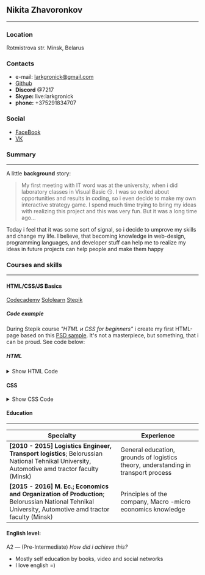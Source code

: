## Nikita Zhavoronkov
---------   
### Location
  Rotmistrova str.              Minsk, Belarus  

### Contacts

* e-mail: larkgronick@gmail.com
* [Github](https://github.com/Larkgronick)  
* **Discord** @7217
* **Skype:** live:larkgronick
* **phone:** +375291834707

### Social
* [FaceBook](https://www.facebook.com/people/%D0%9D%D0%B8%D0%BA%D0%B8%D1%82%D0%B0-%D0%96%D0%B0%D0%B2%D0%BE%D1%80%D0%BE%D0%BD%D0%BA%D0%BE%D0%B2/100012359532582)
* [VK](https://vk.com/larkgronick)

### Summary
---------   
A little **background** story:
>My  first meeting with IT word was at the university, when i did laboratory classes in Visual Basic :smirk:. I was so exited about opportunities and results in coding, so i even decide  to make my own interactive strategy game. I spend much time trying to bring my ideas with realizing this project and this was very fun. But it was a long time ago... 

Today i feel that it was some sort of signal, so i decide to umprove my skills and change my life. 
I believe, that becoming knowledge in web-design, programming languages, and developer stuff can help me to realize my ideas in future projects can help people and make them happy

### Courses and skills
---------   
#### HTML/CSS/JS Basics
[Codecademy](https://www.codecademy.com/users/larkgronick/achievements)
[Sololearn](https://www.sololearn.com/Profile/11857617) 
[Stepik](https://stepik.org/users/76568363/)
##### Code example

During Stepik course *"HTML и CSS for beginners"* i create my first HTML-page based on this [PSD sample](https://www.figma.com/file/BL7wdCOSIxYFu1uxctuVzg/%D0%94%D0%BE%D0%BC%D0%B0%D1%88%D0%BD%D0%B5%D0%B5-%D0%B7%D0%B0%D0%B4%D0%B0%D0%BD%D0%B8%D0%B5-Pied-Piper?node-id=0%3A1). It's not a masterpiece, but something, that i can be proud. See code below: 

##### HTML

<details><summary>Show HTML Code</summary>
<p>

```<!doctype html>
<head>
    <meta charset="utf-8">
    <link rel="stylesheet" href ="pipernet.css">
    <title>PiperNet</title>
</head>
<body>
         <div class="header" ></a><div class="logo1"><svg   width="184" height="45" viewBox="0 0 184 45" fill="none" xmlns="http://www.w3.org/2000/svg">
         <path d="M45.0684 0C45.0684 0 30.6934 6.71121 26.3032 16.7974C23.9721 22.1897 23.3893 28.6681 19.1545 32.7414C16.2407 35.5345 12.1613 36.5819 8.58697 38.4052C6.25589 39.6078 1.90454 42.4785 0.0396729 45.0388H33.0633C39.7069 45.0388 45.0684 39.6853 45.0684 33.0517V0ZM61.7356 23.5474V15.0129C61.7356 14.819 61.891 14.6638 62.0853 14.6638H67.4856C68.4957 14.6638 69.3505 15.0905 69.3505 16.5259V23.2759C69.3505 24.3233 68.4957 25.1379 67.4856 25.1379H63.2508C62.4349 25.0216 61.7745 24.3621 61.7356 23.5474ZM59.9873 12.0647C59.4045 12.0647 58.9772 12.4914 58.9772 13.0345V35.3793H61.3471C61.5414 35.3793 61.6968 35.2241 61.6968 35.0302V26.7285C62.0853 27.2328 62.8623 27.7371 63.8336 27.7371H67.4468C69.9721 27.7371 72.0312 25.9526 72.0312 23.3147V16.4871C72.0312 13.3836 69.9721 12.0647 67.4468 12.0647H59.9873ZM75.9164 12.0647V27.3879C75.9164 27.5819 76.0718 27.7371 76.266 27.7371H78.6359V12.375C78.6359 12.181 78.4805 12.0647 78.2863 12.0647H75.9164ZM75.9164 5.0431V7.60345C75.9164 7.79741 76.0718 7.95259 76.266 7.95259H78.6359V5.39224C78.6359 5.19828 78.4805 5.0431 78.2863 5.0431H75.9164ZM85.3184 18.194V16.4871C85.3184 15.2457 86.1343 14.625 87.1832 14.625H91.4957C92.739 14.625 93.3218 15.2069 93.3218 16.4871V18.194C93.3218 18.3879 93.1664 18.5431 92.9721 18.5431H85.668C85.4349 18.5043 85.3184 18.3491 85.3184 18.194ZM87.1832 12.0647C84.6579 12.0647 82.5988 13.6164 82.5988 16.5259V23.1595C82.5988 25.681 84.619 27.7371 87.1832 27.7371H95.3032V25.4871C95.3032 25.2931 95.1478 25.1379 94.9535 25.1379H87.1832C86.1343 25.1379 85.3184 24.3233 85.3184 23.2759V20.4828C85.5903 20.8707 86.0566 21.0647 86.5616 21.0647H95.1478C95.8859 21.0647 95.9636 20.6379 95.9636 20.0948V16.4871C95.9636 13.5776 93.9434 12.0259 91.3792 12.0259H87.1832V12.0647ZM102.258 23.2759V16.5259C102.258 15.4784 103.073 14.6638 104.122 14.6638H108.357C109.134 14.7414 109.795 15.4009 109.872 16.2543V24.7888C109.872 24.9828 109.717 25.0991 109.523 25.0991H104.122C103.073 25.1379 102.258 24.3233 102.258 23.2759ZM110.183 4.22845C109.989 4.22845 109.834 4.38362 109.834 4.57759V13.0733C109.445 12.5302 108.668 12.0647 107.658 12.0647H104.006C101.481 12.0647 99.4991 14.0819 99.4991 16.6422V23.1595C99.4991 25.681 101.519 27.7371 104.084 27.7371H111.543C112.126 27.7371 112.553 27.3103 112.553 26.7285V4.22845H110.183ZM120.557 23.5474V15.0129C120.557 14.819 120.712 14.6638 120.906 14.6638H126.268C127.278 14.6638 128.133 15.0905 128.133 16.5259V23.2759C128.133 24.3233 127.278 25.1379 126.268 25.1379H122.033C121.217 25.0216 120.595 24.3621 120.557 23.5474ZM118.808 12.0647C118.225 12.0647 117.798 12.4914 117.798 13.0345V35.3793H120.168C120.362 35.3793 120.518 35.2241 120.518 35.0302V26.7285C120.906 27.2328 121.683 27.7371 122.655 27.7371H126.268C128.793 27.7371 130.852 25.9526 130.852 23.3147V16.4871C130.852 13.3836 128.793 12.0647 126.268 12.0647H118.808ZM134.737 12.0647V27.3879C134.737 27.5819 134.893 27.7371 135.087 27.7371H137.457V12.375C137.457 12.181 137.301 12.0647 137.107 12.0647H134.737ZM134.737 5.0431V7.60345C134.737 7.79741 134.893 7.95259 135.087 7.95259H137.457V5.39224C137.457 5.19828 137.301 5.0431 137.107 5.0431H134.737ZM144.217 23.5474V15.0129C144.217 14.819 144.372 14.6638 144.567 14.6638H149.967C150.977 14.6638 151.832 15.0905 151.832 16.5259V23.2759C151.832 24.3233 150.977 25.1379 149.967 25.1379H145.732C144.916 25.0216 144.295 24.3621 144.217 23.5474ZM142.508 12.0647C141.925 12.0647 141.497 12.4914 141.497 13.0345V35.3793H143.867C144.062 35.3793 144.217 35.2241 144.217 35.0302V26.7285C144.606 27.2328 145.383 27.7371 146.354 27.7371H149.967C152.492 27.7371 154.551 25.9526 154.551 23.3147V16.4871C154.551 13.3836 152.492 12.0647 149.967 12.0647H142.508ZM161.04 18.194V16.4871C161.04 15.2457 161.856 14.625 162.905 14.625H167.217C168.421 14.625 169.043 15.2069 169.043 16.4871V18.194C169.043 18.3879 168.888 18.5431 168.693 18.5431H161.389C161.156 18.5043 161.04 18.3491 161.04 18.194ZM162.905 12.0647C160.379 12.0647 158.32 13.6164 158.32 16.5259V23.1595C158.32 25.681 160.34 27.7371 162.905 27.7371H171.024V25.4871C171.024 25.2931 170.869 25.1379 170.675 25.1379H162.905C161.856 25.1379 161.04 24.3233 161.04 23.2759V20.4828C161.312 20.8707 161.778 21.0647 162.244 21.0647H170.83C171.568 21.0647 171.646 20.6379 171.646 20.0948V16.4871C171.646 13.5776 169.626 12.0259 167.062 12.0259H162.905V12.0647ZM180.349 12.0647C179.378 12.0647 178.6 12.5302 178.212 13.0733V12.375C178.212 12.181 178.057 12.0647 177.862 12.0647H175.492V27.3879C175.492 27.5819 175.648 27.7371 175.842 27.7371H178.212V16.0991C178.29 15.3621 178.872 14.7026 179.727 14.7026H183.651C183.845 14.7026 184.001 14.5474 184.001 14.3534V12.1034H180.349V12.0647Z" fill="white"/></svg>
         <div class="links"><a href="#Problem">the problem</a>
    |    <a href="#PPC">PiedPiperCoin</a>
    |
    <a href="#Team">the team</a></div></div></div>
    <div class = "jumbotron"> <h1 class = "headtext1" >PiperNet Is Here</h1></div>
<div class="problem"><a id="Problem"><h2>The Problem</h2></a>
<p class = "parstyle1">Beneath the flashy homepages of your favorite sites lurk Hooli™ and other evil corporations out to hoard and sell your most personal data.
    <br>
    <br>What was built to be the ultimate platform for the free sharing of knowledge has turned into a money-hungry monster feasting on our privacy and freedom.
   <br>
    <br>But fear not, for Pied Piper has the answer! And it’s simple:
    An autonomous peer-to-peer network featuring distributed storage powered by universal compression, accelerated scheduling allocation, and end-to-end encryption.
    <br>
    <br>Put even simpler — <b>it’s the internet, completely decentralized.</b></p></div>
<div class="hero"><p class="parstyle2">We’re in this together! All of our computers and phones join in a network to make the strongest supercomputer the world has ever seen.</p></div>
<div class="ppc"><a id="PPC"><h2>Introducting PiedPiperCoin</h2></a>
        <p class = "parstyle3">
            <a href="#Top"><img class= "logo" src ="/Larknest/My/HTML/5/PPC Logo.png"></a> 
            Pied Piper's new internet is built for users, by users.
    You supply the storage, compute, and networking resources that power our entire decentralized web.</p>
<p class = "parstyle4">
    Now there's a way to give credit where credit is due. Compute credit, that is!
The more you share your device resources, the more PiedPiperCoin you receive.
<br><br>
Whether you're a developer with an app ready for market, or just an Average Joe with a smartphone you'll love all you can do with PiedPiperCoin.</p></div>
<div class="team"a id="Team"><h2>The Team</h2></a>
<div class="members">
    <figure class="Hendricks"><img class = "image" src ="/Larknest/My/HTML/5/Richard.png" >
        <figcaption ><span>Richard Hendricks</span><br><i>Founder & CEO</i></figcaption></figure>
    <figure class="Chugtai"><img class = "image" src ="/Larknest/My/HTML/5/Dinesh.png">
        <figcaption><span>Dinesh Chugtai</span><br><i>Senior Programmer</i></figcaption></figure> 
    <figure class="Gilfoyle"> <img class = "image" src ="/Larknest/My/HTML/5/Bertham.png">
        <figcaption><span>Bertram Gilfoyle</span><br><i>Chief Systems Architect</i></figcaption></figure>
    <figure class="Dunn"><img class = "image" src ="/Larknest/My/HTML/5/Jared.png">
        <figcaption><span>Jared Dunn</span><br><i>Chief Operating Officer</i></figcaption></figure> 
    <figure class="Hall"><img  class = "image"src ="/Larknest/My/HTML/5/Monica.png">
        <figcaption><span>Monica Hall</span><br><i>Chief Financial Officer</i></figcaption></figure> 
    <figure class="Bighetti"><img class = "image" src ="/Larknest/My/HTML/5/Nelson.png"> 
        <figcaption><span>Nelson Bighetti</span><br><i>Majority Investor</i></figcaption></figure></div>
<div class="footer"><p class="text">All other trademarks and copyrights are the property of their respective owners. Use of these ids, trademarks and brands does not imply endorsement.</p>
</body>
```
</p>
</details>

#### CSS

<details><summary>Show CSS Code</summary>
<p>

```body{
    width: 100%;
    margin: 0;
    padding: 0;
} 
.header{
    height: 84px; 
    font-family: -apple-system, BlinkMacSystemFont, 'Segoe UI', Roboto, Oxygen, Ubuntu, Cantarell, 'Open Sans', 'Helvetica Neue', sans-serif;
    font-style: normal;
    font-weight: 500;
    line-height: normal;
    font-size: 24px;
    color: #FFFFFF;
    background: #007765;
    position: fixed;
    width: inherit;
}
.logo1{
    width: 1219px; 
    margin: 0 auto; 
    display: block; 
    padding-top: 20px;  
}
.links{
    margin-left: 740px; 
    margin-top: -48px; 
}
h1{
    font-family: -apple-system, BlinkMacSystemFont, 'Segoe UI', Roboto, Oxygen, Ubuntu, Cantarell, 'Open Sans', 'Helvetica Neue', sans-serif;
    font-style: normal;
    font-weight: 500;
    line-height: normal;
    font-size: 72px;
    color: #FFFFFF;}
a {
    text-decoration: none;
    color: white;
}
.headtext1 {
    margin: 160px 0px 160px 0px;
}
h2{ 
    font-family: Roboto;
    font-style: normal;
    font-weight: 500;
    line-height: normal;
    font-size: 64px;
    color: #007765;
}
h1, h2{
    text-align: center;}
p, h2, figcaption{
    text-align: center; 
    font-family: -apple-system, BlinkMacSystemFont, 'Segoe UI', Roboto, Oxygen, Ubuntu, Cantarell, 'Open Sans', 'Helvetica Neue', sans-serif;
}
.jumbotron{
    display: inline-block; 
    height: 403px; 
    margin: 84px 0px 0px 0px; 
    background:url('/Larknest/My/HTML/5/Jumbotron.png')100% 100% no-repeat; 
    background-size: cover;
}
.parstyle1{
    width: 1219px; 
    text-align: justify; 
    margin: 0 auto; 
    padding: 0px 55px 0px 55px;
    font-style: normal;
    font-weight: normal;
    line-height: normal;
    font-size: 32px;
}
.parstyle2{
    width: 1219px;
    text-align: justify; 
    margin: 0 auto; 
    padding: 128px 0px 128px 0px;
    font-style: italic;
    font-weight: 500;
    line-height: normal;
    font-size: 48px;
    text-align: center;
    color: #FFFFFF;
}
.parstyle3 {
    width: 1219px; 
    text-align: justify; 
    margin: 0 auto; 
    padding: 16px 0px 40px 0px;
    font-style: normal;
    font-weight: normal;
    line-height: normal;
    font-size: 32px;
}
.parstyle4 {
    width: 1219px; 
    text-align: justify; 
    margin: 0 auto; 
    padding: 40px 0px 0px 0px;
    font-style: normal;
    font-weight: normal;
    line-height: normal;
    font-size: 32px;
}
.logo{
    width: 115px; 
    height: 115px; 
    float: left; 
    padding-right: 48px;
}
.problem{
    display: inline-block; 
    background: #eeeeee; 
    padding: 48px 0px 92px 0px;
}
.hero{
    display: inline-block;  
    height: 463px; 
    background:url('/Larknest/My/HTML/5/Hero.png') 100% 100% no-repeat; 
    background-size: cover; 
}
.ppc{
    display: inline-block; 
    background: #ffffff; 
    padding: 48px 0px 92px 0px;
}
.logo{
    width: 115px; 
    height: 115px;}
.team{
    display: inline-block; 
    background: #eeeeee;
}
.members{
    width: 1219px; 
    padding: 56px 55px 122px 55px;
    margin: 0 auto;
}
.Hendricks{
    display: inline-block; 
    margin-left: 170px;
}
.Chugtai{
    display: inline-block; 
    margin-left: 104px;
}
.Gilfoyle{
    display: inline-block;
    margin-left: 121px;
}
.Dunn{
    display: inline-block; 
    margin-left: 170px;
}
.Hall{
    display: inline-block; 
    margin-left: 121px;
}
.Bighetti{
    display: inline-block; 
    margin-left: 121px;
}
.footer{
    display: inline-block; 
    background: #333333; 
    height:176px; 
    width: 1219px; 
    text-align: center; 
    margin: 0  auto; 
    padding: 48px 0px 24px 0px; 
    font-style: normal;
    font-weight: normal;
    line-height: normal;
    font-size: 18px;
    color: #FFFFFF;
}
.text{
    display: inline-block; 
    width: 510px; 
    text-align: center;}
.problem, .hero, .footer, .ppc, .team, .jumbotron{
    width: inherit;
}
i{  
    font-style: italic;
    font-weight: normal;
    line-height: normal;
    font-size: 18px;
    color: #000000;
}
span{
    font-style: normal;
    font-weight: bold;
    line-height: normal;
    font-size: 24px;
    color: #007765;
}
.image{
    width: 168px; 
    height:168px;
}
i{
    font-weight: normal;
    line-height: normal;
    font-size: 18px;
    color: #000000;
}
```
</p>
</details>

#### Education
---------

Specialty | Experience
------------ | -------------
 **[2010 - 2015] Logistics Engineer, Transport logistics**; Belorussian National Tehnikal University, Automotive amd tractor faculty (Minsk)| General education, grounds of logistics theory, understanding in transport process  
 **[2015 - 2016] M. Ec.; Economics and Organization of Production**; Belorussian National Tehnikal University, Automotive amd tractor faculty (Minsk)| Principles of the company, Macro -micro economics knowledge

#### English level:
A2 — (Pre-Intermediate) 
*How did i achieve this?*
* Mostly self education by books, video and social networks
* I love english =)  

